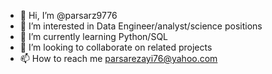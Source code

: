 - 👋 Hi, I’m @parsarz9776
- 👀 I’m interested in Data Engineer/analyst/science positions
- 🌱 I’m currently learning Python/SQL
- 💞️ I’m looking to collaborate on related projects
- 📫 How to reach me parsarezayi76@yahoo.com

<!---
parsarz9776/parsarz9776 is a ✨ special ✨ repository because its `README.md` (this file) appears on your GitHub profile.
You can click the Preview link to take a look at your changes.
--->
